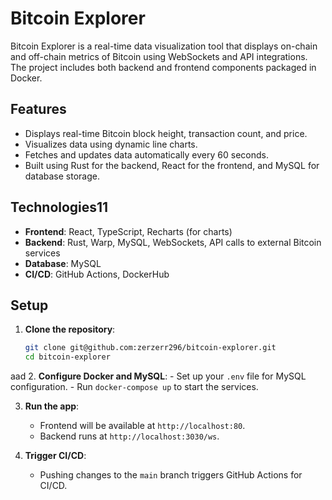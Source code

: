 # Bitcoin Explorer

Bitcoin Explorer is a real-time data visualization tool that displays on-chain and off-chain metrics of Bitcoin using WebSockets and API integrations. The project includes both backend and frontend components packaged in Docker.

## Features

- Displays real-time Bitcoin block height, transaction count, and price.
- Visualizes data using dynamic line charts.
- Fetches and updates data automatically every 60 seconds.
- Built using Rust for the backend, React for the frontend, and MySQL for database storage.

## Technologies11

- **Frontend**: React, TypeScript, Recharts (for charts)
- **Backend**: Rust, Warp, MySQL, WebSockets, API calls to external Bitcoin services
- **Database**: MySQL
- **CI/CD**: GitHub Actions, DockerHub

## Setup

1. **Clone the repository**:
    ```bash
    git clone git@github.com:zerzerr296/bitcoin-explorer.git
    cd bitcoin-explorer
    ```
aad
2. **Configure Docker and MySQL**:
    - Set up your `.env` file for MySQL configuration.
    - Run `docker-compose up` to start the services.

3. **Run the app**:
    - Frontend will be available at `http://localhost:80`.
    - Backend runs at `http://localhost:3030/ws`.

4. **Trigger CI/CD**:
    - Pushing changes to the `main` branch triggers GitHub Actions for CI/CD.

